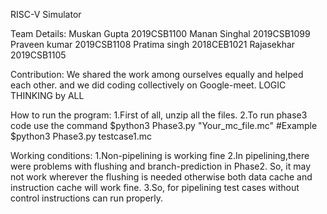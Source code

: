 RISC-V Simulator

Team Details:
Muskan Gupta   2019CSB1100
Manan Singhal  2019CSB1099
Praveen kumar  2019CSB1108
Pratima singh  2018CEB1021
Rajasekhar    2019CSB1105

Contribution:
We shared the work among ourselves equally and helped each other. and we did coding collectively on Google-meet.
LOGIC THINKING by ALL

How to run the program:
1.First of all, unzip all the files.
2.To run phase3 code use the command $python3 Phase3.py "Your_mc_file.mc" 
#Example $python3 Phase3.py testcase1.mc


Working conditions:
1.Non-pipelining is working fine
2.In pipelining,there were problems with flushing and branch-prediction in Phase2. So, it may not work wherever the flushing is needed otherwise both data cache and instruction cache will work fine.
3.So, for pipelining test cases without control instructions can run properly.







